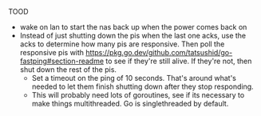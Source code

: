 TOOD

- wake on lan to start the nas back up when the power comes back on
- Instead of just shutting down the pis when the last one acks, use the acks to determine how many pis are responsive. Then poll the responsive pis with https://pkg.go.dev/github.com/tatsushid/go-fastping#section-readme to see if they're still alive. If they're not, then shut down the rest of the pis.
  - Set a timeout on the ping of 10 seconds. That's around what's needed to let them finish shutting down after they stop responding.
  - This will probably need lots of goroutines, see if its necessary to make things multithreaded. Go is singlethreaded by default.
